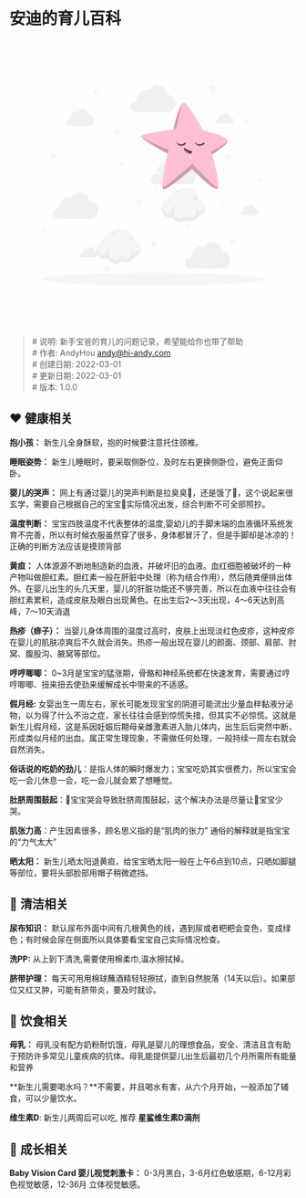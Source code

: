 # 安迪的育儿百科

<svg class="animated" id="freepik_stories-sleeping-baby" xmlns="http://www.w3.org/2000/svg" viewBox="0 0 500 500" version="1.1" xmlns:xlink="http://www.w3.org/1999/xlink" xmlns:svgjs="http://svgjs.com/svgjs"><style>svg#freepik_stories-sleeping-baby:not(.animated) .animable {opacity: 0;}svg#freepik_stories-sleeping-baby.animated #freepik--background-complete--inject-41 {animation: 1.5s Infinite  linear floating;animation-delay: 0s;}svg#freepik_stories-sleeping-baby.animated #freepik--Space--inject-41 {animation: 1s 1 forwards cubic-bezier(.36,-0.01,.5,1.38) slideDown;animation-delay: 0s;}svg#freepik_stories-sleeping-baby.animated #freepik--Star--inject-41 {animation: 1.5s Infinite  linear floating;animation-delay: 0s;}svg#freepik_stories-sleeping-baby.animated #freepik--Moon--inject-41 {animation: 1s 1 forwards cubic-bezier(.36,-0.01,.5,1.38) slideLeft;animation-delay: 0s;}svg#freepik_stories-sleeping-baby.animated #freepik--Character--inject-41 {animation: 1s 1 forwards cubic-bezier(.36,-0.01,.5,1.38) slideDown;animation-delay: 0s;}            @keyframes floating {                0% {                    opacity: 1;                    transform: translateY(0px);                }                50% {                    transform: translateY(-10px);                }                100% {                    opacity: 1;                    transform: translateY(0px);                }            }                    @keyframes slideDown {                0% {                    opacity: 0;                    transform: translateY(-30px);                }                100% {                    opacity: 1;                    transform: translateY(0);                }            }                    @keyframes slideLeft {                0% {                    opacity: 0;                    transform: translateX(-30px);                }                100% {                    opacity: 1;                    transform: translateX(0);                }            }        </style><g id="freepik--background-complete--inject-41" class="animable" style="transform-origin: 250px 229.91px;"><rect y="382.4" width="500" height="0.25" style="fill: rgb(235, 235, 235); transform-origin: 250px 382.525px;" id="elv32i4svbl3q" class="animable"></rect><rect x="416.78" y="398.49" width="33.12" height="0.25" style="fill: rgb(235, 235, 235); transform-origin: 433.34px 398.615px;" id="elu9rfum9oaxd" class="animable"></rect><rect x="322.53" y="401.21" width="8.69" height="0.25" style="fill: rgb(235, 235, 235); transform-origin: 326.875px 401.335px;" id="el8ekxbw4jhcr" class="animable"></rect><rect x="396.59" y="389.21" width="19.19" height="0.25" style="fill: rgb(235, 235, 235); transform-origin: 406.185px 389.335px;" id="elv9a9i13jzo" class="animable"></rect><rect x="52.46" y="390.89" width="43.19" height="0.25" style="fill: rgb(235, 235, 235); transform-origin: 74.055px 391.015px;" id="el72n6dzr824c" class="animable"></rect><rect x="104.56" y="390.89" width="6.33" height="0.25" style="fill: rgb(235, 235, 235); transform-origin: 107.725px 391.015px;" id="elms4fnp3s33i" class="animable"></rect><rect x="131.47" y="395.11" width="93.68" height="0.25" style="fill: rgb(245, 245, 245); transform-origin: 178.31px 395.235px;" id="elst0pprrw0wq" class="animable"></rect><path d="M237,337.8H43.91a5.71,5.71,0,0,1-5.7-5.71V60.66A5.71,5.71,0,0,1,43.91,55H237a5.71,5.71,0,0,1,5.71,5.71V332.09A5.71,5.71,0,0,1,237,337.8ZM43.91,55.2a5.46,5.46,0,0,0-5.45,5.46V332.09a5.46,5.46,0,0,0,5.45,5.46H237a5.47,5.47,0,0,0,5.46-5.46V60.66A5.47,5.47,0,0,0,237,55.2Z" style="fill: rgb(235, 235, 235); transform-origin: 140.46px 196.4px;" id="elcd0vjtny7de" class="animable"></path><path d="M453.31,337.8H260.21a5.72,5.72,0,0,1-5.71-5.71V60.66A5.72,5.72,0,0,1,260.21,55h193.1A5.71,5.71,0,0,1,459,60.66V332.09A5.71,5.71,0,0,1,453.31,337.8ZM260.21,55.2a5.47,5.47,0,0,0-5.46,5.46V332.09a5.47,5.47,0,0,0,5.46,5.46h193.1a5.47,5.47,0,0,0,5.46-5.46V60.66a5.47,5.47,0,0,0-5.46-5.46Z" style="fill: rgb(235, 235, 235); transform-origin: 356.75px 196.4px;" id="elje26znblygq" class="animable"></path><path d="M210.58,117.08a8.82,8.82,0,0,1,11.35-8.45,18.45,18.45,0,0,1-.2-2.7,18.67,18.67,0,0,1,18.68-18.67,18.47,18.47,0,0,1,3.43.32,16.32,16.32,0,0,1,30.26,8.25l.28,0a15,15,0,1,1,0,30.08H219.15A8.81,8.81,0,0,1,210.58,117.08Z" style="fill: rgb(240, 240, 240); transform-origin: 250px 102.827px;" id="el15xfgei5hxf" class="animable"></path><path d="M305.59,389.21a8.82,8.82,0,0,1,11.35-8.45,18.62,18.62,0,0,1,21.91-21.05A16.31,16.31,0,0,1,369.11,368l.27,0a15,15,0,0,1,0,30.08H314.16A8.81,8.81,0,0,1,305.59,389.21Z" style="fill: rgb(240, 240, 240); transform-origin: 345.005px 374.965px;" id="elzqztjbq2d5k" class="animable"></path><path d="M75.69,303A8.79,8.79,0,0,1,87,294.51a18.66,18.66,0,0,1,18.47-21.38,18.49,18.49,0,0,1,3.44.32,16.32,16.32,0,0,1,30.26,8.25h.27a15,15,0,1,1,0,30.08H84.25v0A8.81,8.81,0,0,1,75.69,303Z" style="fill: rgb(240, 240, 240); transform-origin: 115.085px 288.697px;" id="elrrh3lmso8t8" class="animable"></path><path d="M245.85,242.94a8.82,8.82,0,0,1,11.35-8.45,18.45,18.45,0,0,1-.2-2.7,18.67,18.67,0,0,1,22.11-18.35,16.32,16.32,0,0,1,30.26,8.25l.27,0a15,15,0,1,1,0,30.08H254.42A8.81,8.81,0,0,1,245.85,242.94Z" style="fill: rgb(240, 240, 240); transform-origin: 285.265px 228.687px;" id="elifztivq9o8" class="animable"></path><path d="M97.78,144.81a5.63,5.63,0,0,1,5.63-5.62,5.82,5.82,0,0,1,1.62.23,10.92,10.92,0,0,1-.13-1.73,11.92,11.92,0,0,1,11.92-11.92,12.33,12.33,0,0,1,2.2.21,10.42,10.42,0,0,1,19.32,5.27h.17a9.6,9.6,0,1,1,0,19.2H103.25A5.64,5.64,0,0,1,97.78,144.81Z" style="fill: rgb(240, 240, 240); transform-origin: 122.95px 135.714px;" id="elml31w0s6m8k" class="animable"></path><path d="M359.54,142.7a3.44,3.44,0,0,1,3.44-3.45,3.53,3.53,0,0,1,1,.14,7.28,7.28,0,0,1,8.57-8.23,6.38,6.38,0,0,1,11.84,3.22h.11a5.88,5.88,0,0,1,0,11.76h-21.6A3.44,3.44,0,0,1,359.54,142.7Z" style="fill: rgb(240, 240, 240); transform-origin: 374.956px 137.11px;" id="el2ok8saiyyv" class="animable"></path><path d="M123,375.24a3.44,3.44,0,0,1,3.45-3.44,3.64,3.64,0,0,1,1,.14,7.28,7.28,0,0,1,7.22-8.36,6.72,6.72,0,0,1,1.35.13,6.38,6.38,0,0,1,11.83,3.22h.11a5.88,5.88,0,1,1,0,11.76H126.3A3.44,3.44,0,0,1,123,375.24Z" style="fill: rgb(240, 240, 240); transform-origin: 138.42px 369.668px;" id="el65r2nrnsg5g" class="animable"></path><path d="M402.05,302.2a3.45,3.45,0,0,1,3.45-3.45,3.21,3.21,0,0,1,1,.15,7.45,7.45,0,0,1-.08-1.06,7.28,7.28,0,0,1,8.65-7.18,6.38,6.38,0,0,1,11.84,3.23h.1a5.89,5.89,0,1,1,0,11.77H405.4A3.44,3.44,0,0,1,402.05,302.2Z" style="fill: rgb(240, 240, 240); transform-origin: 417.596px 296.622px;" id="ellfxy3h0wu2m" class="animable"></path><polygon points="187.34 154.05 189.55 158.52 194.49 159.24 190.92 162.72 191.76 167.64 187.34 165.32 182.93 167.64 183.77 162.72 180.2 159.24 185.14 158.52 187.34 154.05" style="fill: rgb(245, 245, 245); transform-origin: 187.345px 160.845px;" id="elx46m495n0l" class="animable"></polygon><polygon points="380.03 196.2 382.24 200.67 387.18 201.39 383.61 204.87 384.45 209.79 380.03 207.47 375.61 209.79 376.46 204.87 372.88 201.39 377.82 200.67 380.03 196.2" style="fill: rgb(245, 245, 245); transform-origin: 380.03px 202.995px;" id="el91t7357pbcl" class="animable"></polygon><polygon points="273.23 167.23 275.44 171.7 280.38 172.42 276.8 175.9 277.65 180.82 273.23 178.5 268.81 180.82 269.66 175.9 266.08 172.42 271.02 171.7 273.23 167.23" style="fill: rgb(245, 245, 245); transform-origin: 273.23px 174.025px;" id="elgplrk0ghn1n" class="animable"></polygon><polygon points="389.72 343.46 391.93 347.94 396.87 348.66 393.3 352.14 394.14 357.06 389.72 354.74 385.31 357.06 386.15 352.14 382.58 348.66 387.51 347.94 389.72 343.46" style="fill: rgb(245, 245, 245); transform-origin: 389.725px 350.26px;" id="elyhd4w30m0vf" class="animable"></polygon><polygon points="251.64 347.4 253.85 351.88 258.79 352.6 255.22 356.08 256.06 361 251.64 358.67 247.23 361 248.07 356.08 244.5 352.6 249.44 351.88 251.64 347.4" style="fill: rgb(245, 245, 245); transform-origin: 251.645px 354.2px;" id="elruywbn9u32" class="animable"></polygon><polygon points="168.92 391.23 171.13 395.7 176.07 396.42 172.49 399.9 173.34 404.82 168.92 402.5 164.5 404.82 165.35 399.9 161.77 396.42 166.71 395.7 168.92 391.23" style="fill: rgb(245, 245, 245); transform-origin: 168.92px 398.025px;" id="elmo2es5z9tn8" class="animable"></polygon><polygon points="225.74 275.25 227.95 279.72 232.88 280.44 229.31 283.92 230.16 288.84 225.74 286.52 221.32 288.84 222.16 283.92 218.59 280.44 223.53 279.72 225.74 275.25" style="fill: rgb(245, 245, 245); transform-origin: 225.735px 282.045px;" id="ellmvcao7h6l" class="animable"></polygon><polygon points="76.62 195.24 78.83 199.71 83.77 200.43 80.2 203.91 81.04 208.83 76.62 206.51 72.21 208.83 73.05 203.91 69.48 200.43 74.42 199.71 76.62 195.24" style="fill: rgb(245, 245, 245); transform-origin: 76.625px 202.035px;" id="ellaidkf52all" class="animable"></polygon><polygon points="354.44 77.61 356.64 82.08 361.58 82.8 358.01 86.29 358.85 91.2 354.44 88.88 350.02 91.2 350.86 86.29 347.29 82.8 352.23 82.08 354.44 77.61" style="fill: rgb(245, 245, 245); transform-origin: 354.435px 84.405px;" id="el8qibyqnw053" class="animable"></polygon><polygon points="150.58 86.05 152.03 88.98 155.26 89.45 152.92 91.73 153.47 94.95 150.58 93.43 147.69 94.95 148.25 91.73 145.91 89.45 149.14 88.98 150.58 86.05" style="fill: rgb(245, 245, 245); transform-origin: 150.585px 90.5px;" id="elsrvsnqoz1f" class="animable"></polygon><polygon points="310.67 121.88 312.12 124.81 315.35 125.28 313.01 127.56 313.56 130.78 310.67 129.25 307.78 130.78 308.33 127.56 306 125.28 309.23 124.81 310.67 121.88" style="fill: rgb(245, 245, 245); transform-origin: 310.675px 126.33px;" id="elq3bnaludvym" class="animable"></polygon><polygon points="412.81 136.26 414.26 139.19 417.49 139.66 415.15 141.94 415.71 145.16 412.81 143.64 409.92 145.16 410.48 141.94 408.14 139.66 411.37 139.19 412.81 136.26" style="fill: rgb(245, 245, 245); transform-origin: 412.815px 140.71px;" id="elt0pv8og3xbh" class="animable"></polygon><polygon points="438.23 237.88 439.68 240.81 442.91 241.28 440.57 243.56 441.12 246.78 438.23 245.26 435.34 246.78 435.89 243.56 433.55 241.28 436.79 240.81 438.23 237.88" style="fill: rgb(245, 245, 245); transform-origin: 438.23px 242.33px;" id="ella5evnd76mk" class="animable"></polygon><polygon points="308.91 318.19 310.36 321.12 313.59 321.59 311.25 323.87 311.8 327.09 308.91 325.57 306.02 327.09 306.57 323.87 304.23 321.59 307.46 321.12 308.91 318.19" style="fill: rgb(245, 245, 245); transform-origin: 308.91px 322.64px;" id="el9sp4kk0tkbr" class="animable"></polygon><polygon points="261.69 226.55 263.13 229.48 266.37 229.95 264.03 232.23 264.58 235.45 261.69 233.93 258.8 235.45 259.35 232.23 257.01 229.95 260.24 229.48 261.69 226.55" style="fill: rgb(245, 245, 245); transform-origin: 261.69px 231px;" id="elnogh5nzmpeg" class="animable"></polygon><polygon points="343.48 386.95 344.93 389.88 348.16 390.35 345.82 392.63 346.37 395.85 343.48 394.33 340.59 395.85 341.14 392.63 338.8 390.35 342.03 389.88 343.48 386.95" style="fill: rgb(245, 245, 245); transform-origin: 343.48px 391.4px;" id="elg3vx5t0dsxb" class="animable"></polygon><polygon points="370.42 282.78 371.86 285.71 375.09 286.18 372.75 288.46 373.31 291.68 370.42 290.16 367.52 291.68 368.08 288.46 365.74 286.18 368.97 285.71 370.42 282.78" style="fill: rgb(245, 245, 245); transform-origin: 370.415px 287.23px;" id="el5mdy16viown" class="animable"></polygon><polygon points="195.33 211.35 196.77 214.28 200 214.75 197.67 217.03 198.22 220.25 195.33 218.73 192.44 220.25 192.99 217.03 190.65 214.75 193.88 214.28 195.33 211.35" style="fill: rgb(245, 245, 245); transform-origin: 195.325px 215.8px;" id="el7hu0wdf8do" class="animable"></polygon><polygon points="61.68 326.49 63.13 329.41 66.36 329.88 64.02 332.16 64.57 335.38 61.68 333.86 58.79 335.38 59.34 332.16 57 329.88 60.24 329.41 61.68 326.49" style="fill: rgb(245, 245, 245); transform-origin: 61.68px 330.935px;" id="elbtrhltax91o" class="animable"></polygon></g><g id="freepik--Shadow--inject-41" class="animable" style="transform-origin: 250px 416.24px;"><ellipse id="freepik--path--inject-41" cx="250" cy="416.24" rx="193.89" ry="11.32" style="fill: rgb(245, 245, 245); transform-origin: 250px 416.24px;" class="animable"></ellipse></g><g id="freepik--Space--inject-41" class="animable" style="transform-origin: 250.941px 245.505px;"><path d="M444.68,211q0,6.6-.44,13.34c-3.39,48.14-26.52,99.69-72.15,132.78a168.15,168.15,0,0,1-14.92,9.68c-35.58,20.54-82.57,30.71-141.92,22.78-115.77-15.46-159.73-98.17-158-160.21,1-36.25,17.59-65.45,44.55-70.05C147,151.55,138.8,178,194,178q5.55,0,12-.36c31.78-1.86,48.28-29.62,71.94-51.7,17.11-16,38-29,71.07-27h0a149.08,149.08,0,0,1,31.79,5.65C422,116.16,444.43,160.47,444.68,211Z" style="fill: rgb(38, 50, 56); transform-origin: 250.941px 245.505px;" id="elxduf2w9kjpc" class="animable"></path><g id="elzz46d2jnlif"><path d="M372.09,359.15a168.15,168.15,0,0,1-14.92,9.68c-8.4-6.94-16.73-14-25.91-19.84-12-7.66-25.59-13.78-39.73-16.12-12.8-2.12-27.08-1.14-37.87-9.6-14.53-11.4-10.53-34.65-19.5-50.79-5.75-10.34-16.64-17-28-20.34S182.8,248.48,171,248c-38.33-1.45-77.67-4.61-113.74-16.63,1-36.25,17.59-65.45,44.55-70.05C147,153.62,138.8,180,194,180.08c28.28,13,58.47,23.18,84.72,39.82,12.78,8.1,24.82,18,32.69,30.9s11.09,29.29,5.8,43.47c-.56,1.51-1.22,3-1.85,4.53-1.43,3.41-2.72,6.85-2.47,10.48.48,6.89,6.25,12.06,11.67,16.33A546.9,546.9,0,0,0,372.09,359.15Z" style="fill: rgb(255, 255, 255); isolation: isolate; opacity: 0.2; transform-origin: 214.675px 264.371px;" class="animable" id="elk7qmi3uhyp9"></path></g><g id="elldqqnvm15fe"><path d="M444.68,213q0,6.6-.44,13.34a60.48,60.48,0,0,1-12-6c-11.17-7.17-20.47-17-31.67-24.1-8-5.12-17.1-9.21-26.55-10.78-8.55-1.41-18.1-.76-25.31-6.41-9.7-7.62-7-23.16-13-33.94-3.84-6.91-11.12-11.39-18.71-13.6s-15.61-2.44-23.52-2.74c-5.15-.2-10.32-.44-15.5-.76,17.11-16,38-29,71.07-27.05h0a165.75,165.75,0,0,1,16.39,9c8.54,5.41,16.59,12,21.85,20.65s7.41,19.57,3.88,29.05c-.38,1-.82,2-1.24,3a15.67,15.67,0,0,0-1.65,7c.32,4.6,4.18,8.06,7.8,10.91A367.38,367.38,0,0,0,444.68,213Z" style="fill: rgb(255, 255, 255); isolation: isolate; opacity: 0.2; transform-origin: 361.33px 163.553px;" class="animable" id="eln5lahfvgayf"></path></g><g id="el7ccjvdgytog"><path d="M79.86,281.45a3.81,3.81,0,1,0-4.49,3A3.81,3.81,0,0,0,79.86,281.45Z" style="fill: rgb(255, 255, 255); isolation: isolate; opacity: 0.2; transform-origin: 76.1216px 280.715px;" class="animable" id="eljnfbznayy8r"></path></g><g id="elbnlpy110ug"><path d="M78,281.07a1.9,1.9,0,1,0-2.25,1.48A1.91,1.91,0,0,0,78,281.07Z" style="fill: rgb(255, 255, 255); isolation: isolate; opacity: 0.2; transform-origin: 76.1384px 280.689px;" class="animable" id="eltrxs2vslmt"></path></g><g id="elrz0x22giujk"><path d="M107.17,184.74a3.81,3.81,0,1,0-4.49,3A3.81,3.81,0,0,0,107.17,184.74Z" style="fill: rgb(255, 255, 255); isolation: isolate; opacity: 0.2; transform-origin: 103.432px 184.005px;" class="animable" id="elgvbwl8nf1hb"></path></g><g id="el43w1ui9k5w1"><path d="M105.3,184.36a1.9,1.9,0,1,0-2.24,1.48A1.91,1.91,0,0,0,105.3,184.36Z" style="fill: rgb(255, 255, 255); isolation: isolate; opacity: 0.2; transform-origin: 103.439px 183.977px;" class="animable" id="elb6ujn0km67j"></path></g><g id="el5qt5ou0k71a"><path d="M365,300.74a3.81,3.81,0,1,0-4.49,3A3.81,3.81,0,0,0,365,300.74Z" style="fill: rgb(255, 255, 255); isolation: isolate; opacity: 0.2; transform-origin: 361.262px 300.005px;" class="animable" id="elohjri3dk15h"></path></g><g id="elqnm0742hdab"><path d="M363.16,300.36a1.9,1.9,0,1,0-2.24,1.49A1.89,1.89,0,0,0,363.16,300.36Z" style="fill: rgb(255, 255, 255); isolation: isolate; opacity: 0.2; transform-origin: 361.297px 299.989px;" class="animable" id="eltmjetwgfjqc"></path></g><g id="elwa2lbl3gdvl"><path d="M262.18,241.1a3.81,3.81,0,1,0-4.49,3A3.81,3.81,0,0,0,262.18,241.1Z" style="fill: rgb(255, 255, 255); isolation: isolate; opacity: 0.2; transform-origin: 258.442px 240.365px;" class="animable" id="elug5it1hh8g"></path></g><g id="eldt6ke2v8iie"><path d="M260.31,240.72a1.9,1.9,0,1,0-2.24,1.48A1.91,1.91,0,0,0,260.31,240.72Z" style="fill: rgb(255, 255, 255); isolation: isolate; opacity: 0.2; transform-origin: 258.449px 240.337px;" class="animable" id="elhr3phhg8tn"></path></g><g id="elhtw4gtf28ze"><path d="M205.09,341.31a3.81,3.81,0,1,0-4.5,3A3.81,3.81,0,0,0,205.09,341.31Z" style="fill: rgb(255, 255, 255); isolation: isolate; opacity: 0.2; transform-origin: 201.351px 340.577px;" class="animable" id="eldzni5p3ecw6"></path></g><g id="elzots1lglgo"><path d="M203.22,340.93a1.9,1.9,0,1,0-2.25,1.48A1.91,1.91,0,0,0,203.22,340.93Z" style="fill: rgb(255, 255, 255); isolation: isolate; opacity: 0.2; transform-origin: 201.358px 340.549px;" class="animable" id="elsgultjncs9"></path></g><g id="elrd6rbtax5h"><path d="M155.21,229.44a3.81,3.81,0,1,0-4.49,3A3.81,3.81,0,0,0,155.21,229.44Z" style="fill: rgb(255, 255, 255); isolation: isolate; opacity: 0.2; transform-origin: 151.472px 228.705px;" class="animable" id="el42npx182j8d"></path></g><g id="elxnesil3pcs"><path d="M153.35,229.06a1.91,1.91,0,1,0-2.25,1.48A1.91,1.91,0,0,0,153.35,229.06Z" style="fill: rgb(255, 255, 255); isolation: isolate; opacity: 0.2; transform-origin: 151.481px 228.668px;" class="animable" id="elqvttdud5asb"></path></g><g id="elwmuq9rp2kn"><path d="M320.6,364.12a3.81,3.81,0,1,0-4.49,3A3.81,3.81,0,0,0,320.6,364.12Z" style="fill: rgb(255, 255, 255); isolation: isolate; opacity: 0.2; transform-origin: 316.862px 363.385px;" class="animable" id="elv0vhgswmdh"></path></g><g id="elr3tnjmk3w49"><path d="M318.74,363.74a1.9,1.9,0,1,0-2.25,1.49A1.9,1.9,0,0,0,318.74,363.74Z" style="fill: rgb(255, 255, 255); isolation: isolate; opacity: 0.2; transform-origin: 316.876px 363.37px;" class="animable" id="el1gm6zrvkfm"></path></g><g id="el01xkuumcnew2"><path d="M382.49,134.92a3.81,3.81,0,1,0-4.49,3A3.82,3.82,0,0,0,382.49,134.92Z" style="fill: rgb(255, 255, 255); isolation: isolate; opacity: 0.2; transform-origin: 378.752px 134.184px;" class="animable" id="elmuysuetzv1c"></path></g><g id="el3z9ssps2ikx"><path d="M380.63,134.54a1.9,1.9,0,1,0-2.25,1.48A1.91,1.91,0,0,0,380.63,134.54Z" style="fill: rgb(255, 255, 255); isolation: isolate; opacity: 0.2; transform-origin: 378.768px 134.159px;" class="animable" id="el5vtxjh4h13x"></path></g><g id="ela235y1rtlpb"><path d="M426.75,268.09a3.81,3.81,0,1,0-4.49,3A3.81,3.81,0,0,0,426.75,268.09Z" style="fill: rgb(255, 255, 255); isolation: isolate; opacity: 0.2; transform-origin: 423.012px 267.355px;" class="animable" id="elo8a32f2s5zn"></path></g><g id="eloze4908l3nh"><path d="M424.88,267.71a1.9,1.9,0,1,0-2.24,1.49A1.89,1.89,0,0,0,424.88,267.71Z" style="fill: rgb(255, 255, 255); isolation: isolate; opacity: 0.2; transform-origin: 423.017px 267.339px;" class="animable" id="elmm4s9qd8j"></path></g><g id="el1g611v7rqok"><path d="M113.15,332.27a2.31,2.31,0,1,0-2.72,1.8A2.31,2.31,0,0,0,113.15,332.27Z" style="fill: rgb(255, 255, 255); isolation: isolate; opacity: 0.2; transform-origin: 110.887px 331.806px;" class="animable" id="eldn0pf6w2m7u"></path></g><g id="eldm2xqjo3e06"><path d="M112,332a1.15,1.15,0,1,0-1.36.9A1.16,1.16,0,0,0,112,332Z" style="fill: rgb(255, 255, 255); isolation: isolate; opacity: 0.2; transform-origin: 110.872px 331.773px;" class="animable" id="elyqj0rxlxpi"></path></g><g id="elozxvu9wa2ug"><path d="M222.65,204.8a2.31,2.31,0,1,0-2.73,1.8A2.31,2.31,0,0,0,222.65,204.8Z" style="fill: rgb(255, 255, 255); isolation: isolate; opacity: 0.2; transform-origin: 220.387px 204.338px;" class="animable" id="elgfb6poav18m"></path></g><g id="elx9ncoo0pwig"><path d="M221.52,204.57a1.16,1.16,0,1,0-1.37.9A1.17,1.17,0,0,0,221.52,204.57Z" style="fill: rgb(255, 255, 255); isolation: isolate; opacity: 0.2; transform-origin: 220.384px 204.333px;" class="animable" id="elt4zz7n72djb"></path></g><g id="el7star8h6klh"><path d="M266.76,361.63a2.31,2.31,0,1,0-2.72,1.8A2.32,2.32,0,0,0,266.76,361.63Z" style="fill: rgb(255, 255, 255); isolation: isolate; opacity: 0.2; transform-origin: 264.497px 361.165px;" class="animable" id="elwfiw2rv0tcm"></path></g><g id="eljnapc7trha"><path d="M265.63,361.4a1.15,1.15,0,0,0-2.26-.46,1.15,1.15,0,1,0,2.26.46Z" style="fill: rgb(255, 255, 255); isolation: isolate; opacity: 0.2; transform-origin: 264.5px 361.17px;" class="animable" id="elnpacz4r3f5"></path></g><g id="el4hi87esqhxa"><path d="M230.86,291.17a2.31,2.31,0,1,0-2.73,1.8A2.31,2.31,0,0,0,230.86,291.17Z" style="fill: rgb(255, 255, 255); isolation: isolate; opacity: 0.2; transform-origin: 228.597px 290.708px;" class="animable" id="el1x4ihu2nzbh"></path></g><g id="ellobqmweost"><path d="M229.73,290.94a1.16,1.16,0,1,0-1.37.9A1.17,1.17,0,0,0,229.73,290.94Z" style="fill: rgb(255, 255, 255); isolation: isolate; opacity: 0.2; transform-origin: 228.594px 290.703px;" class="animable" id="elu8lvxs491fd"></path></g><g id="elm8uwnqpq0gq"><path d="M310.41,198a2.31,2.31,0,1,0-2.73,1.8A2.31,2.31,0,0,0,310.41,198Z" style="fill: rgb(255, 255, 255); isolation: isolate; opacity: 0.2; transform-origin: 308.147px 197.538px;" class="animable" id="elf3yngpxso8j"></path></g><g id="el9zruxzhfld9"><path d="M309.28,197.79a1.16,1.16,0,1,0-1.37.9A1.17,1.17,0,0,0,309.28,197.79Z" style="fill: rgb(255, 255, 255); isolation: isolate; opacity: 0.2; transform-origin: 308.144px 197.553px;" class="animable" id="el15zsiwbbg6m"></path></g><g id="elgcrlyavowx"><path d="M382.93,221.79a2.31,2.31,0,1,0-2.73,1.8A2.32,2.32,0,0,0,382.93,221.79Z" style="fill: rgb(255, 255, 255); isolation: isolate; opacity: 0.2; transform-origin: 380.667px 221.327px;" class="animable" id="elpx9sk7vd2oc"></path></g><g id="el9xqdstdnmo"><path d="M381.8,221.56a1.16,1.16,0,1,0-1.37.9A1.17,1.17,0,0,0,381.8,221.56Z" style="fill: rgb(255, 255, 255); isolation: isolate; opacity: 0.2; transform-origin: 380.664px 221.323px;" class="animable" id="el6rew3rnytod"></path></g><g id="el5iksom3vy0p"><path d="M391.46,331.12a2.31,2.31,0,1,0-2.72,1.8A2.3,2.3,0,0,0,391.46,331.12Z" style="fill: rgb(255, 255, 255); isolation: isolate; opacity: 0.2; transform-origin: 389.197px 330.657px;" class="animable" id="el2edhdj2c4xb"></path></g><g id="elx68vklq13te"><path d="M390.33,330.89a1.15,1.15,0,0,0-2.26-.46,1.15,1.15,0,1,0,2.26.46Z" style="fill: rgb(255, 255, 255); isolation: isolate; opacity: 0.2; transform-origin: 389.2px 330.66px;" class="animable" id="elb1ywt6u6r"></path></g><g id="elhvcexoxxqcj"><path d="M162.84,279.4a2.31,2.31,0,1,0-2.72,1.8A2.3,2.3,0,0,0,162.84,279.4Z" style="fill: rgb(255, 255, 255); isolation: isolate; opacity: 0.2; transform-origin: 160.577px 278.937px;" class="animable" id="elos63wahfrpo"></path></g><g id="el7msm7amb18u"><path d="M161.71,279.17a1.15,1.15,0,1,0-2.26-.46,1.17,1.17,0,0,0,.9,1.36A1.14,1.14,0,0,0,161.71,279.17Z" style="fill: rgb(255, 255, 255); isolation: isolate; opacity: 0.2; transform-origin: 160.582px 278.94px;" class="animable" id="elmvg1xcbo7h"></path></g><g id="elnz2c56laq1"><path d="M289.83,144.67a2.31,2.31,0,1,0-2.72,1.8A2.31,2.31,0,0,0,289.83,144.67Z" style="fill: rgb(255, 255, 255); isolation: isolate; opacity: 0.2; transform-origin: 287.567px 144.206px;" class="animable" id="eld4xsrqr4qxh"></path></g><g id="el5s4gynh369k"><path d="M288.7,144.44a1.15,1.15,0,0,0-2.26-.46,1.15,1.15,0,1,0,2.26.46Z" style="fill: rgb(255, 255, 255); isolation: isolate; opacity: 0.2; transform-origin: 287.57px 144.21px;" class="animable" id="eliwovhald5kp"></path></g><g id="elk42g77v1h2s"><path d="M433.29,182.42a2.31,2.31,0,1,0-2.72,1.8A2.31,2.31,0,0,0,433.29,182.42Z" style="fill: rgb(255, 255, 255); isolation: isolate; opacity: 0.2; transform-origin: 431.027px 181.956px;" class="animable" id="elek9bgyw04f6"></path></g><g id="elrgnr14elqo"><path d="M432.16,182.19a1.15,1.15,0,0,0-.9-1.36,1.17,1.17,0,0,0-1.36.9,1.15,1.15,0,0,0,2.26.46Z" style="fill: rgb(255, 255, 255); isolation: isolate; opacity: 0.2; transform-origin: 431.03px 181.961px;" class="animable" id="elw43nb6gl5oj"></path></g></g><g id="freepik--Star--inject-41" class="animable" style="transform-origin: 304.872px 185.25px;"><path d="M305.17,110.21c-9.17-2.47-19.78,46.33-19.78,46.33s-52.49,6.17-55.74,11.3,45.68,30.65,45.68,30.65-11.09,53.8-8.13,61S318,224.94,318,224.94s36.6,38.33,44.15,34.33S352.79,200,352.79,200s31.61-19.62,27-25.47c-6.95-8.73-42.94-16.33-42.94-16.33S311.74,112,305.17,110.21Z" style="fill: #FF81AE; transform-origin: 304.872px 185.222px;" id="elc1uzt24puud" class="animable"></path><g id="elhxyy0krqn3t"><path d="M275.32,198.49a.59.59,0,0,1,0,.13,1.16,1.16,0,0,0,0,.18c-.76,3.67-8,39.52-8.54,54.75a17.4,17.4,0,0,0,.47,6c3,7.24,50.83-34.59,50.83-34.59s36.6,38.34,44.14,34.33a3.23,3.23,0,0,0,1.41-2C367,246.34,352.8,200,352.8,200s25.15-15.61,27.27-23.12a2.46,2.46,0,0,0-.32-2.34c-7-8.74-42.94-16.34-42.94-16.34s-25.07-46.21-31.64-48c-1.18-.32-2.37.2-3.57,1.37-8.15,7.86-16.22,45-16.22,45s-52.47,6.17-55.73,11.3S275.32,198.49,275.32,198.49Z" style="fill: rgb(255, 255, 255); opacity: 0.5; transform-origin: 304.863px 185.25px;" class="animable" id="elipdbotoh6k"></path></g><path d="M338.7,179.27s-7.53,8.9-15.78-1c0,0,5.13,12.79,17,2.53Z" id="eldy84z3vsssq" class="animable" style="transform-origin: 331.42px 181.528px;"></path><path d="M306.36,179.23s-7.54,8.91-15.79-1c0,0,5.13,12.79,17,2.52Z" id="el3b67t1n0oxd" class="animable" style="transform-origin: 299.07px 181.486px;"></path><g id="elgq31op2q148"><path d="M352.8,200s25.15-15.61,27.27-23.12c-5.69,4.74-14.74,10.81-29,17.59Z" style="opacity: 0.2; transform-origin: 365.57px 188.44px;" class="animable" id="eldngh6ekgokj"></path></g><g id="elxv7whc5bgx"><path d="M290.48,155.43s6-32.16,11.12-43.85c-8.15,7.86-16.22,45-16.22,45Z" style="opacity: 0.2; transform-origin: 293.49px 134.08px;" class="animable" id="eli2w3peap12e"></path></g><g id="el3gbugj974m5"><path d="M266.72,253.55a17.4,17.4,0,0,0,.47,6c3,7.24,50.83-34.59,50.83-34.59s36.6,38.34,44.14,34.33a3.23,3.23,0,0,0,1.41-2l-1.14.34c-4.54-.15-43.93-41.4-43.93-41.4s-46,40.09-48.9,40.06C268.22,256.22,267.29,255.25,266.72,253.55Z" style="opacity: 0.2; transform-origin: 315.105px 238.311px;" class="animable" id="elcvasyppgzql"></path></g><g id="elyfw1ls3sg7"><path d="M275.32,198.49a.59.59,0,0,1,0,.13c1.16-4.26,1.94-6.94,1.94-6.94s-45.47-18.06-47.59-23.84C226.4,173,275.32,198.49,275.32,198.49Z" style="opacity: 0.2; transform-origin: 253.387px 183.23px;" class="animable" id="elr9fq7qs65u"></path></g><path d="M318.31,194.41c-1.14,2.35-2.09,4.75-2.09,4.75-.49-.1-1-.21-1.49-.33-6.74-1.53-9.36-4.48-10.23-7.26a8.46,8.46,0,0,1-.28-3.37A30.38,30.38,0,0,0,318.31,194.41Z" style="fill: rgb(38, 50, 56); transform-origin: 311.235px 193.68px;" id="elsf4fk3ee5t" class="animable"></path><path d="M314.73,198.83c-6.74-1.53-9.36-4.47-10.22-7.26a22.46,22.46,0,0,1,7.15,3.18A8.37,8.37,0,0,1,314.73,198.83Z" style="fill: rgb(222, 87, 83); transform-origin: 309.62px 195.2px;" id="eluviybuj6kk" class="animable"></path><path d="M314.24,198.71c2.5,1.6-.11,9,2,8.81,1.23-.14.22-2.25-.08-4.45-.2-1.51.58-3.13.09-3.91A1.39,1.39,0,0,0,314.24,198.71Z" style="fill: rgb(255, 255, 255); transform-origin: 315.538px 202.99px;" id="elzrlxistg4re" class="animable"></path></g><g id="freepik--cloud-2--inject-41" class="animable" style="transform-origin: 303.146px 287.159px;"><path d="M275.7,277A14.7,14.7,0,0,1,289,265.15a22.92,22.92,0,0,1,40.35,11.69,14.69,14.69,0,0,1,.54,28.94,16.62,16.62,0,0,1-21.47,7.7,14.67,14.67,0,0,1-23.1-4.08A16.95,16.95,0,0,1,275.7,277Z" style="fill: rgb(245, 245, 245); transform-origin: 303.306px 287.159px;" id="elo8opc5tflma" class="animable"></path><path d="M329.27,276.27a22.43,22.43,0,0,0-1.51-5.36s-2.51,5.89-10.36,4.85A11.71,11.71,0,0,0,329.27,276.27Z" style="fill: rgb(235, 235, 235); transform-origin: 323.335px 274.277px;" id="el4ftagqd3xbt" class="animable"></path><path d="M300,267.88s-2.83-4.5-7.45-6.15a22.83,22.83,0,0,0-3.53,3.42S296,264.22,300,267.88Z" style="fill: rgb(235, 235, 235); transform-origin: 294.51px 264.805px;" id="el6peueg9zfwg" class="animable"></path><path d="M281.82,283.21s-4.54-.86-4.51-10.61A14.88,14.88,0,0,0,275.7,277S276.63,283,281.82,283.21Z" style="fill: rgb(235, 235, 235); transform-origin: 278.76px 277.905px;" id="eldweewwullsc" class="animable"></path><path d="M264.5,292.9a16.91,16.91,0,0,0,20.83,16.5,14.67,14.67,0,0,0,23.1,4.08,16.62,16.62,0,0,0,21.47-7.7,14.7,14.7,0,0,0,11.88-14.43,14.22,14.22,0,0,0-.21-2.45c-.88,5.32-5.14,9.72-12.44,9.81,0,0-2.17-5-6.33-5.41a10.85,10.85,0,0,1,3.08,7.28c-.11,4.2-7.45,10.93-16.54,7.37,0,0,1.52-6.78-3.09-10.91,0,0,2.23,4.75.69,9.11s-13.61,7.9-19.15,0,1.81-18,1.81-18-7.88.81-8.4,14.06c0,0-15.13,1.83-16.09-13.84A16.91,16.91,0,0,0,264.5,292.9Z" style="fill: rgb(235, 235, 235); transform-origin: 303.14px 302.791px;" id="el2vd4re2r3gl" class="animable"></path></g><g id="freepik--Moon--inject-41" class="animable" style="transform-origin: 247.979px 264.588px;"><path d="M100.49,243.8a151.81,151.81,0,0,0,295.82,61.4,137.3,137.3,0,0,1-198-187.6A151.78,151.78,0,0,0,100.49,243.8Z" style="fill: rgb(38, 50, 56); transform-origin: 247.979px 264.588px;" id="elw8jybw71xat" class="animable"></path><g id="elz4n8rwnbu2h"><path d="M100.49,243.8a151.81,151.81,0,0,0,295.82,61.4,137.3,137.3,0,0,1-198-187.6,151.95,151.95,0,0,0-97.8,126.2Z" style="fill: rgb(255, 255, 255); opacity: 0.6; transform-origin: 247.979px 264.588px;" class="animable" id="elyyyrjk0j5ie"></path></g><g id="elpw2r66cnobp"><path d="M131.75,321.45a152.49,152.49,0,0,0,49.5,53.49,10.93,10.93,0,0,1,19,10.64,150.91,150.91,0,0,0,36.77,11.76,5.45,5.45,0,0,1,10.61,1.56l1,.11A151.37,151.37,0,0,0,303,395a5.46,5.46,0,1,1,8.75-3.75,5.52,5.52,0,0,1-.31,1.29,152.08,152.08,0,0,0,47.34-25.37,151.19,151.19,0,0,0,37.52-61.93,137.3,137.3,0,0,1-198-187.6,152.47,152.47,0,0,0-41.07,23.2A151.09,151.09,0,0,0,113.68,232q-.6,5.7-.78,11.35a10.93,10.93,0,1,1,2.81,21.06,10.65,10.65,0,0,1-2-.42,150.78,150.78,0,0,0,13.8,49.08,5.46,5.46,0,1,1,4.29,8.34ZM333.89,356a7.93,7.93,0,1,1,7.05,8.73A7.94,7.94,0,0,1,333.89,356Zm-84,8a10.94,10.94,0,1,1,9.72,12A10.93,10.93,0,0,1,249.93,364Zm-72.44-36.45a5.47,5.47,0,1,1,4.86,6A5.47,5.47,0,0,1,177.49,327.53ZM136.61,221.44a5.47,5.47,0,1,1,4.86,6A5.47,5.47,0,0,1,136.61,221.44Zm6.93,58.8a7.94,7.94,0,1,1,7.05,8.73A7.94,7.94,0,0,1,143.54,280.24Zm2.76-98.32a7.94,7.94,0,1,1,8.73-7.06A7.94,7.94,0,0,1,146.3,181.92Z" style="fill: rgb(255, 255, 255); opacity: 0.3; transform-origin: 254.6px 258.761px;" class="animable" id="eln61ph2br71m"></path></g></g><g id="freepik--Character--inject-41" class="animable" style="transform-origin: 213.416px 283.956px;"><path d="M123.64,259.57c-7.12-29.63,16.9-31.61,16.9-31.61,3.25-12,13.48-16.13,22.55-15.23,15.3-7.07,22.31,3.7,22.31,3.7,24-8.4,28,10.66,28,10.66,23.73,5.61,15.29,32.42,15.29,32.42,14.48,26.81-8.23,34.88-8.23,34.88-.11,16.9-16.45,23.14-27.36,20-.81.48-1.65,1-2.51,1.41-29.81,15.81-36.17-3.53-36.17-3.53-25.39,1.95-24.32-17.48-24.32-17.48C108.6,283.32,123.64,259.57,123.64,259.57Z" style="fill: rgb(245, 245, 245); transform-origin: 176.021px 266.17px;" id="elj1l9avwaps" class="animable"></path><path d="M133.59,259.41s7.52-.92,12.66,10.94A19.88,19.88,0,0,1,143.49,291s5.78,1.57,10-4.29c0,0,12.85,20.34-7.78,25.38a37.37,37.37,0,0,0,8.7.25s6.36,19.34,36.17,3.53c.86-.45,1.7-.93,2.51-1.41,10.9,3.1,27.25-3.14,27.36-20,0,0,22.71-8.07,8.22-34.88,0,0,4.53-14.38-2.37-24.28.85,6.6-.3,15.83-11.25,21.18-18.37,9-57-32.09-57-32.09s-7.05-.12-12,3.17c0,0,4-1.36,6.94,6.3s-8.38,27-8.38,27S138.53,257,133.59,259.41Z" style="fill: rgb(235, 235, 235); transform-origin: 183.547px 273.237px;" id="elstwi4dhmat" class="animable"></path><g id="freepik--group--inject-41" class="animable" style="transform-origin: 221.143px 283.956px;"><path d="M160.83,313.77s14.94,17.55,30.48,19.35,21.88-27.87,8.63-44.27-20.17.15-22.41,5.08S180,309.36,180,309.36l-13.54-5.05Z" style="fill: #FF81AE; transform-origin: 183.98px 307.483px;" id="elf0vj8m5yf7t" class="animable"></path><g id="elw5o1g5e1l1"><path d="M186,325.1l-3.23,3.77.54,2.06a49.76,49.76,0,0,1-9.11-5.14l2.48-.59,1.8-4.62,2.56,4.24Z" style="fill: rgb(255, 255, 255); opacity: 0.3; transform-origin: 180.1px 325.755px;" class="animable" id="el7bfnr2k16w5"></path></g><g id="elo39uchzm74"><polygon points="195.16 320.69 198.39 321.06 200.52 318.6 201.17 321.78 204.16 323.05 201.34 324.65 201.06 327.89 198.66 325.7 195.49 326.44 196.84 323.48 195.16 320.69" style="fill: rgb(255, 255, 255); opacity: 0.3; transform-origin: 199.66px 323.245px;" class="animable" id="elixvc4kklhwf"></polygon></g><g id="ela6otemdtktj"><path d="M199.93,288.85c13.25,16.4,6.91,46.07-8.62,44.27a29.49,29.49,0,0,1-8-2.19,49.76,49.76,0,0,1-9.11-5.14,79.3,79.3,0,0,1-13.42-12l5.63-9.47L180,309.35s-4.68-10.5-2.46-15.43S186.69,272.44,199.93,288.85Z" style="opacity: 0.2; transform-origin: 183.95px 307.479px;" class="animable" id="el6z9az2dhx4i"></path></g><path d="M278.78,282l-41.19,28.25s-27.84,28.58-18.43,51S261,384.23,288.4,348.81c13.61-.41,14.79,12.54,18.74,6.62s-3-10.78-7.83-16.31-9.14-14.43-15.74-13.31c-5.7,1-8.53,9.11-9.2,11.31l-5.47,2.47S303.3,310.34,278.78,282Z" style="fill: #FF81AE; transform-origin: 262.762px 329.475px;" id="el5zs0d6wqaee" class="animable"></path><g id="elfefg1bml9zk"><path d="M272.52,336.07c-2,2.14-3.47,3.39-3.62,3.52l3.74-1.69,1.74-.78a.61.61,0,0,1,0-.11c.71-2.33,3.56-10.24,9.16-11.2,6.6-1.12,10.93,7.77,15.74,13.31s11.8,10.37,7.83,16.32-5.13-7-18.74-6.62c-11.56,14.92-24,23.47-35.23,26.68a37.76,37.76,0,0,1-8.68,1.45,26,26,0,0,1-18.09-5.68,25.08,25.08,0,0,1-4.88-5.5,28.26,28.26,0,0,1-2.36-4.47c-9.41-22.43,18.43-51,18.43-51L278.79,282c19.27,22.25,2.11,45.09-6.1,53.84Z" style="opacity: 0.2; transform-origin: 262.735px 329.506px;" class="animable" id="eldpsqkecerql"></path></g><g id="elgti7x8osnx6"><path d="M229.74,361.18l-1.05,4.71,3.29,3.54-4.81.45-.77,1.39a25.08,25.08,0,0,1-4.88-5.5l.26-.22-.58-4.8,4.15,2.46Z" style="fill: rgb(255, 255, 255); opacity: 0.3; transform-origin: 226.59px 366.01px;" class="animable" id="elesc8dph9pav"></path></g><g id="elypc86h3f1z"><path d="M275.13,337.49l2.94-1.18-.85,3,2,2.43-3.16.13-1.68,2.68-1.1-3-3.06-.78,2.48-2-.08-1,1.74-.78a.61.61,0,0,1,0-.11Z" style="fill: rgb(255, 255, 255); opacity: 0.3; transform-origin: 274.72px 340.43px;" class="animable" id="elouftrrydq4g"></path></g><g id="els4uh0tjbo5s"><path d="M251.42,371.93l1.75,3.57a37.76,37.76,0,0,1-8.68,1.45l0,0,4.79-.67Z" style="fill: rgb(255, 255, 255); opacity: 0.3; transform-origin: 248.83px 374.44px;" class="animable" id="elnxo40msmpx9"></path></g><path d="M209.4,250.49c4.5.78,10.25,1.89,16.6,3.38,4.86,1.16,10.05,2.53,15.33,4.16,3.37,1,6.77,2.18,10.13,3.43,9.1,3.39,17.87,7.59,24.87,12.73L263.7,303.28l-12,27.6-6.16,14.21s-2-1.86-5.4-4.82l-.4-.36L237.6,338c-5.52-4.79-13.32-11.36-21.48-17.56l0,0-.38-.29L214,318.86l-1.69-1.25c-1.13-.83-2.26-1.64-3.39-2.44-3.08-2.17-6.13-4.2-9.05-6q-.87-.54-1.71-1c-1.13-.65-2.24-1.26-3.3-1.82l-.8-.41c-.8-.4-1.57-.78-2.33-1.11-.23-.1-.45-.21-.68-.3-.77-.34-1.5-.62-2.21-.87,0,0-3.63-7.61-.06-27.13a80.67,80.67,0,0,1,5.34-17.84A14,14,0,0,1,209.4,250.49Z" style="fill: #FF81AE; transform-origin: 231.769px 297.683px;" id="elybr4al5vu2f" class="animable"></path><g id="eltyxtaqkbbzq"><polygon points="203.82 259.23 208.53 260.29 212.08 257.01 212.52 261.82 216.73 264.19 212.3 266.1 211.35 270.83 208.16 267.2 203.37 267.77 205.84 263.61 203.82 259.23" style="fill: rgb(255, 255, 255); opacity: 0.3; transform-origin: 210.05px 263.92px;" class="animable" id="ellgisqj2o5pm"></polygon></g><g id="elrbf6o8enghg"><polygon points="216.3 298.63 220.79 296.84 221.86 292.13 224.94 295.84 229.76 295.4 227.18 299.49 229.08 303.93 224.4 302.74 220.76 305.92 220.45 301.1 216.3 298.63" style="fill: rgb(255, 255, 255); opacity: 0.3; transform-origin: 223.03px 299.025px;" class="animable" id="elqm416eky8q"></polygon></g><g id="elq6mjlkbui7l"><polygon points="247.65 289.12 252.14 287.33 253.21 282.62 256.3 286.33 261.11 285.89 258.53 289.98 260.43 294.42 255.75 293.23 252.12 296.41 251.8 291.59 247.65 289.12" style="fill: rgb(255, 255, 255); opacity: 0.3; transform-origin: 254.38px 289.515px;" class="animable" id="elyxy7jz059b"></polygon></g><g id="elotnpn5nyjxr"><path d="M241.33,258c3.37,1,6.77,2.18,10.13,3.43l1.08,2.51-4.69-1.2L244.21,266l-.31-4.83-4.15-2.46Z" style="fill: rgb(255, 255, 255); opacity: 0.3; transform-origin: 246.145px 262px;" class="animable" id="elkk3t01zro79"></path></g><g id="elj2pxpiv6al"><path d="M216.36,320.07l-.24.37,0,0-.38-.29Z" style="fill: rgb(255, 255, 255); opacity: 0.3; transform-origin: 216.05px 320.255px;" class="animable" id="elhakhu90oxli"></path></g><g id="el10iy11mtdet"><path d="M241,336.41l-.86,3.86-.4-.36L237.6,338Z" style="fill: rgb(255, 255, 255); opacity: 0.3; transform-origin: 239.3px 338.34px;" class="animable" id="elbj6znak36z6"></path></g><path d="M161.09,296.43l1.84,2.08s7.19,6.52,8.92,13.74l-1.56,1.15a9.68,9.68,0,0,1-8.77,1.42l-2.81-.91-4.64-1.52a5.17,5.17,0,0,1-3.34-3.38l-1.34-4.26a5,5,0,0,1,1.4-5.25l3.82-3.29.36-.31A4.32,4.32,0,0,1,161.09,296.43Z" style="fill: rgb(235, 179, 118); transform-origin: 160.498px 305.086px;" id="elfequ9t7l3t" class="animable"></path><g id="els5sqmi29fqa"><path d="M161.09,296.43l1.84,2.08s7.19,6.52,8.92,13.74l-1.56,1.15a9.68,9.68,0,0,1-8.77,1.42l-2.81-.91c-.74-5.49,3.2-10.81,3.2-10.81a17.12,17.12,0,0,1-7.3-6.89l.36-.31A4.32,4.32,0,0,1,161.09,296.43Z" style="opacity: 0.2; transform-origin: 163.23px 305.086px;" class="animable" id="el0fy7qzb1895"></path></g><path d="M277.66,351.32s8-7.63,14.23-5.08,5.13,12.4,6.27,19.64,4.49,15-2,18-.53-8.82-12.56-15.68Z" style="fill: #FF81AE; transform-origin: 288.851px 365.038px;" id="elqnyufj14pk" class="animable"></path><g id="elx1qtt3sqon"><path d="M194.14,258.71a80.67,80.67,0,0,0-5.34,17.84c-3.57,19.52.06,27.13.06,27.13.71.25,1.44.53,2.21.87l.68.3c.76.33,1.53.71,2.33,1.11l.8.41c1.06.56,2.17,1.17,3.3,1.82q.84.48,1.71,1c2.92,1.76,6,3.79,9.05,6,1.13.8,2.26,1.61,3.39,2.44l1.69,1.25,2.07,1.56c9.3,7.06,18.15,14.61,23.67,19.49,3.22-2.23,7.59-5.42,12-9,12.09-9.95,9.13-26.11,3.33-29.22,2.36-2.43,4.53-7.34,3.6-7.16-1.17.23-4.55,6.93-4.64,7.1h0c.11-.33,5.43-16,3.06-14.42-1.94,1.32-3.38,10.79-3.79,14.38a45,45,0,0,0-15.08,2.23,29.85,29.85,0,0,0,4.11-13.33c1-12.85-7.19-26.92-16.31-36.59-6.35-1.49-12.1-2.6-16.6-3.38A14,14,0,0,0,194.14,258.71Z" style="opacity: 0.2; transform-origin: 223.682px 295.125px;" class="animable" id="el851xuhs7zyx"></path></g><path d="M163.2,217.57s-7.39-15.16-20.46-16.46c0,0,4.95-9.63,14.79-2.64,0,0,1-8.84-3.49-14.76,0,0,10.61-2.43,14.77,11.86,0,0,4.21-11.94,16.29-6.16,0,0-6.65,4.85-8.81,12.4,0,0,6.19-4.79,10.16,1.38,0,0-10.11,3.41-10.15,12.64Z" style="fill: rgb(235, 179, 118); transform-origin: 164.595px 200.562px;" id="elk2u2cvjs13s" class="animable"></path><g id="elivm56va2ghh"><path d="M163.2,217.57s-7.39-15.16-20.46-16.46c0,0,4.95-9.63,14.79-2.64,0,0,1-8.84-3.49-14.76,0,0,10.61-2.43,14.77,11.86,0,0,4.21-11.94,16.29-6.16,0,0-6.65,4.85-8.81,12.4,0,0,6.19-4.79,10.16,1.38,0,0-10.11,3.41-10.15,12.64Z" style="opacity: 0.4; transform-origin: 164.595px 200.562px;" class="animable" id="elgugdxl54sin"></path></g><path d="M149,288.09,148,287a8.39,8.39,0,0,1,.72-.53l-.53-.63a4,4,0,0,0-.84.38l-.43-.51a8.34,8.34,0,0,0-.12.87c-1.43,1.07-3.17,3.46-1.12,8.41a9.3,9.3,0,0,1,1-6.56c.07,3,1.17,7.41,7,7.67C153.73,296.08,148.64,292.89,149,288.09Z" style="fill: rgb(235, 179, 118); transform-origin: 149.211px 290.905px;" id="elu3zz34d2i6" class="animable"></path><g id="eljuz02g5d8wr"><path d="M149,288.09,148,287a8.39,8.39,0,0,1,.72-.53l-.53-.63a4,4,0,0,0-.84.38l-.43-.51a8.34,8.34,0,0,0-.12.87c-1.43,1.07-3.17,3.46-1.12,8.41a9.3,9.3,0,0,1,1-6.56c.07,3,1.17,7.41,7,7.67C153.73,296.08,148.64,292.89,149,288.09Z" style="opacity: 0.4; transform-origin: 149.211px 290.905px;" class="animable" id="el0giae2dfzthe"></path></g><path d="M160.91,222.59c-6.55-.21-1.17-10.32,9.46-11.12S188.62,223.44,160.91,222.59Z" style="fill: #FF81AE; transform-origin: 169.041px 217.032px;" id="el5bo5vc2qbtf" class="animable"></path><path d="M155,296.64a35.43,35.43,0,0,0,14.2,7c11.73,2.69,23.43-2.56,31.33-11.15a41.57,41.57,0,0,0,11.08-25A42.15,42.15,0,0,0,208,249a62,62,0,0,0-10.17-16.32,53.94,53.94,0,0,0-4.63-4.68,29.67,29.67,0,0,0-25.93-7,43.78,43.78,0,0,0-25.07,16,29.54,29.54,0,0,0-2.77,4.2,34.62,34.62,0,0,0-3.58,24.73C138.38,278.34,146.53,289.89,155,296.64Z" style="fill: rgb(235, 179, 118); transform-origin: 173.303px 262.36px;" id="elbg7i4qpufqn" class="animable"></path><path d="M166.56,259.11a1.39,1.39,0,0,1-.64-.32,1.19,1.19,0,0,1,.17-1.64,11.34,11.34,0,0,1,10.26-2.39,1.14,1.14,0,0,1,.75,1.45h0a1.2,1.2,0,0,1-1.45.75h0a9,9,0,0,0-8.13,2.07A1.24,1.24,0,0,1,166.56,259.11Z" style="fill: rgb(38, 50, 56); transform-origin: 171.413px 256.783px;" id="elg5ivu3g4z0c" class="animable"></path><path d="M147.06,276.8a1.25,1.25,0,0,1-.71.12,1.18,1.18,0,0,1-.82-1.42,11.37,11.37,0,0,1,6.88-8,1.15,1.15,0,0,1,1.46.73h0a1.2,1.2,0,0,1-.73,1.46h0a9,9,0,0,0-5.35,6.47A1.24,1.24,0,0,1,147.06,276.8Z" style="fill: rgb(38, 50, 56); transform-origin: 149.707px 272.185px;" id="el4enxklucwmk" class="animable"></path><path d="M168.14,282l-1.72,7s2.61.9,7.25-2Z" style="fill: rgb(213, 135, 69); transform-origin: 170.045px 285.566px;" id="elzucy9qtpi7o" class="animable"></path><path d="M173.79,270s3.44,1.77,5.9-3.46c0,0,.88,8.12-7.28,5.5Z" style="fill: rgb(38, 50, 56); transform-origin: 176.064px 269.55px;" id="el1xuah285hnc" class="animable"></path><path d="M157.59,283.42s3.44,1.76,5.9-3.46c0,0,.88,8.12-7.29,5.49Z" style="fill: rgb(38, 50, 56); transform-origin: 159.859px 282.967px;" id="el7zsr8qxkh3n" class="animable"></path><path d="M194.33,284.5a12.67,12.67,0,0,1-4.47,9.15,11.45,11.45,0,0,1-8.32,2.49c-2-.16-4.92-.84-6-2.77-1.8-3.14,2.75-6.13,4.68-7.79a5.15,5.15,0,0,0,1.83-3.74c.1-2.14-.12-4.51.84-6.49,1.12-2.3,3.61-2.49,5.63-1.21C192,276.34,194.52,280.32,194.33,284.5Z" style="fill: #FF81AE; transform-origin: 184.734px 284.773px;" id="el25d4xjzducii" class="animable"></path><g id="elvibats6oie"><path d="M194.33,284.5a12.67,12.67,0,0,1-4.47,9.15,11.45,11.45,0,0,1-8.32,2.49c-2-.16-4.92-.84-6-2.77-1.8-3.14,2.75-6.13,4.68-7.79a5.15,5.15,0,0,0,1.83-3.74c.1-2.14-.12-4.51.84-6.49,1.12-2.3,3.61-2.49,5.63-1.21C192,276.34,194.52,280.32,194.33,284.5Z" style="fill: rgb(255, 255, 255); opacity: 0.2; transform-origin: 184.734px 284.773px;" class="animable" id="elyh17jzrjw1r"></path></g><g id="elmp1gr3fbo48"><path d="M189.77,282.75a4,4,0,1,1-5.39,1.85A4,4,0,0,1,189.77,282.75Z" style="opacity: 0.2; transform-origin: 187.986px 286.33px;" class="animable" id="elgn90fw2f2yu"></path></g><path d="M191.34,295a6.27,6.27,0,0,1-2-12.19,6.2,6.2,0,0,1,4.78.3h0A6.26,6.26,0,0,1,191.34,295Zm0-10.85a4.6,4.6,0,1,0,2,.47h0A4.48,4.48,0,0,0,191.36,284.1Z" style="fill: rgb(255, 255, 255); transform-origin: 191.389px 288.734px;" id="eletalyonyzz" class="animable"></path><g id="elacspfgz6f3u"><path d="M187.29,275.33a6.83,6.83,0,0,1,2.65,1.47,4.07,4.07,0,0,1,1.14,1.61.89.89,0,0,1-.22.95c-.43.34-.82-.05-1-.37a3.89,3.89,0,0,0-2.4-1.7c-1.31-.38-1.84.14-2.36,0a.85.85,0,0,1-.52-1.14C184.88,275.31,186,275,187.29,275.33Z" style="opacity: 0.4; transform-origin: 187.824px 277.346px;" class="animable" id="el2oafv244ncw"></path></g><g id="elkrb6peaw4df"><path d="M178.63,293.05a6.85,6.85,0,0,0,2.79,1.2,4,4,0,0,0,2-.1.88.88,0,0,0,.62-.76c0-.54-.55-.61-.93-.58a3.85,3.85,0,0,1-2.81-.85c-1.11-.8-1-1.53-1.48-1.84a.85.85,0,0,0-1.22.29C177.14,291.17,177.51,292.24,178.63,293.05Z" style="opacity: 0.4; transform-origin: 180.724px 292.153px;" class="animable" id="elfa00cx1q0u"></path></g><path d="M188.71,283.18a3.79,3.79,0,1,1-5.07,1.74A3.8,3.8,0,0,1,188.71,283.18Z" style="fill: #FF81AE; transform-origin: 187.045px 286.586px;" id="elj4qo7sedbf" class="animable"></path><g id="el8hqqy00posc"><path d="M188.71,283.18a3.79,3.79,0,1,1-5.07,1.74A3.8,3.8,0,0,1,188.71,283.18Z" style="fill: rgb(255, 255, 255); opacity: 0.7; transform-origin: 187.045px 286.586px;" class="animable" id="elvftfc1uprto"></path></g><g id="elk5111hgjse"><path d="M135.2,271.33c.07-.12,0-.36-.13-.72C135.1,270.86,135.15,271.1,135.2,271.33Z" style="opacity: 0.1; transform-origin: 135.149px 270.97px;" class="animable" id="ellyigya1jn09"></path></g><path d="M173.79,270l-2.91,4.51S174.9,273.78,173.79,270Z" id="elnb0n8fk3c5q" class="animable" style="transform-origin: 172.432px 272.255px;"></path><path d="M157.59,283.42l-3.78,4.64S157.89,287.25,157.59,283.42Z" id="elo53vp7qujtk" class="animable" style="transform-origin: 155.708px 285.74px;"></path><path d="M209.71,253.75s-2.42-42.51-40.66-35.26-37.89,39.16-32.41,50.67a29.44,29.44,0,0,1,3-17.7c-.53,2-.52,5,2.22,8.5a11,11,0,0,1-.63-11l.4-.54c-.15,1.75.54,4.27,4.67,6.41,0,0-4.48-3.34-3.23-8.12a27.68,27.68,0,0,1,11.1-7.12c27.46-10,28.54,8.2,41,16.08-1.41,1.08-3.07,3.48-1,8.35,0,0-1.07-4.49,1.75-7.46,0,3,.85,7.88,7,8.16,0,0-5.09-3.19-4.77-8h0C202.14,256.79,209.71,253.75,209.71,253.75Z" style="fill: rgb(235, 179, 118); transform-origin: 171.844px 243.409px;" id="elcu7kaiual1f" class="animable"></path><path d="M141.84,260l.16.21Z" style="fill: rgb(235, 179, 118); transform-origin: 141.92px 260.105px;" id="elgur7m8upf5e" class="animable"></path><g id="elcqf26bar6xp"><g style="opacity: 0.4; transform-origin: 171.844px 243.409px;" class="animable" id="eliikeou19zx"><path d="M209.71,253.75s-2.42-42.51-40.66-35.26-37.89,39.16-32.41,50.67a29.44,29.44,0,0,1,3-17.7c-.53,2-.52,5,2.22,8.5a11,11,0,0,1-.63-11l.4-.54c-.15,1.75.54,4.27,4.67,6.41,0,0-4.48-3.34-3.23-8.12a27.68,27.68,0,0,1,11.1-7.12c27.46-10,28.54,8.2,41,16.08-1.41,1.08-3.07,3.48-1,8.35,0,0-1.07-4.49,1.75-7.46,0,3,.85,7.88,7,8.16,0,0-5.09-3.19-4.77-8h0C202.14,256.79,209.71,253.75,209.71,253.75Z" id="elk7koudo9e9m" class="animable" style="transform-origin: 171.844px 243.409px;"></path><path d="M141.84,260l.16.21Z" id="elwkwa3ga2cjo" class="animable" style="transform-origin: 141.92px 260.105px;"></path></g></g><path d="M196.16,251.15s-3.85-12.94,3.56-14,19.68,15.59,12.38,21.67S197.12,259,196.16,251.15Z" style="fill: rgb(235, 179, 118); transform-origin: 204.749px 249.217px;" id="el51sjla5ijap" class="animable"></path><path d="M172.35,213.38s-5.66-4.08-7.69-3.88-1,11.62,3.12,11.35,5.83-4.68,5.83-4.68Z" style="fill: #FF81AE; transform-origin: 168.631px 215.174px;" id="elukdjvh0q48l" class="animable"></path><path d="M174.45,212.78s5.38-4.77,6.88-2.93,1.94,12.53-1.53,11.15-5.05-5.18-5.05-5.18Z" style="fill: #FF81AE; transform-origin: 178.451px 215.275px;" id="elakvx3an1auu" class="animable"></path><g id="elowntax273cl"><path d="M172.35,213.38s-5.66-4.08-7.69-3.88-1,11.62,3.12,11.35,5.83-4.68,5.83-4.68Z" style="fill: rgb(255, 255, 255); opacity: 0.3; transform-origin: 168.631px 215.174px;" class="animable" id="elri6qk1etz99"></path></g><g id="el09tb54i3r04a"><path d="M174.45,212.78s5.38-4.77,6.88-2.93,1.94,12.53-1.53,11.15-5.05-5.18-5.05-5.18Z" style="fill: rgb(255, 255, 255); opacity: 0.3; transform-origin: 178.451px 215.275px;" class="animable" id="el1gm1d25oyv3"></path></g><path d="M176.31,214.94a2.2,2.2,0,1,1-2.41-2.37A2.41,2.41,0,0,1,176.31,214.94Z" style="fill: rgb(255, 255, 255); transform-origin: 174.114px 214.765px;" id="el0lkmh3fgrg3" class="animable"></path><path d="M181.7,304.09a9.6,9.6,0,0,1,2.69,3.67l.75,1.79c-5.19,5.3-14.7,7.22-14.7,7.22l-2.65.85a4.33,4.33,0,0,1-5.53-2.69l-1.75-5.23a5,5,0,0,1,1.5-5.23l3.32-3a5.31,5.31,0,0,1,1.55-.95,5.17,5.17,0,0,1,3.07-.24L177.6,302A9.63,9.63,0,0,1,181.7,304.09Z" style="fill: rgb(235, 179, 118); transform-origin: 172.716px 309.007px;" id="el14f6vyjco8l" class="animable"></path><g id="eln7ya2ckjwa"><path d="M181.7,304.09A9.26,9.26,0,0,1,180,304a55.44,55.44,0,0,1-13.15-3.43,5.17,5.17,0,0,1,3.07-.24L177.6,302A9.63,9.63,0,0,1,181.7,304.09Z" style="opacity: 0.2; transform-origin: 174.275px 302.149px;" class="animable" id="elkmuwbtknrdn"></path></g><path d="M236,271.91a61.69,61.69,0,0,1,2.17,12.9,49.91,49.91,0,0,1-.09,6.94c-1.16,13.64-8.31,24.11-21.24,26.95a66.87,66.87,0,0,1-18.32,1.19,102,102,0,0,1-12.18-1.55,93.33,93.33,0,0,1-11.46-2.91L178,301.88s.77,0,2.09,0,3.29-.14,5.53-.31h0c8-.63,19.77-2.5,22.37-8,5.77-12.19-2.27-28.1.24-36.07C212.23,244.77,229.91,249.63,236,271.91Z" style="fill: #FF81AE; transform-origin: 206.565px 285.325px;" id="el726zvjp7xx3" class="animable"></path><g id="elbw9tyzevfmf"><polygon points="217.13 258.89 220.88 262.14 225.68 260.89 223.75 265.46 226.42 269.65 221.48 269.22 218.32 273.06 217.2 268.22 212.58 266.41 216.83 263.85 217.13 258.89" style="fill: rgb(255, 255, 255); opacity: 0.3; transform-origin: 219.5px 265.975px;" class="animable" id="elj98qjmliux"></polygon></g><g id="elde5y8mn92hc"><polygon points="209.34 300.64 214.27 301.19 217.52 297.44 218.52 302.3 223.09 304.24 218.77 306.69 218.35 311.63 214.68 308.29 209.85 309.41 211.9 304.89 209.34 300.64" style="fill: rgb(255, 255, 255); opacity: 0.3; transform-origin: 216.215px 304.535px;" class="animable" id="elo3no7uprycn"></polygon></g><g id="ellvb1qoxdsoe"><path d="M194.42,318.16l4.11,1.73a102,102,0,0,1-12.18-1.55l-1.1-1.85,4.93.56,3.25-3.76Z" style="fill: rgb(255, 255, 255); opacity: 0.3; transform-origin: 191.89px 316.59px;" class="animable" id="el110sjm8w2n4k"></path></g><g id="elbiod27m8i1i"><path d="M238.09,291.75l-.9-.83-3.17.73,1.34-3-1.68-2.78,3.23.36,1.27-1.46A49.91,49.91,0,0,1,238.09,291.75Z" style="fill: rgb(255, 255, 255); opacity: 0.3; transform-origin: 235.971px 288.26px;" class="animable" id="el9bmb65vb3vr"></path></g><g id="elidxe0jejec"><path d="M185.6,301.55l-.5.29-.28,3.24-2.4-2.19-3.16.74.81-1.77C181.44,301.81,183.36,301.72,185.6,301.55Z" style="fill: rgb(255, 255, 255); opacity: 0.3; transform-origin: 182.43px 303.315px;" class="animable" id="ellrtp43rikfh"></path></g><path d="M276.33,274.19c.81.51,1.58,1.05,2.32,1.62a33.47,33.47,0,0,1,4.07,3.59h0c18.69,19.33,11.75,56.53-14.43,62.58l5,3.83.46.36,2.43,1.84,1.48,1.13,5.25,4,.88,15.22a174.64,174.64,0,0,1-26.28,1.21A93.2,93.2,0,0,1,245,368.32c-33.24-5.67-31.3-27.93-28.51-37.6,2.65-9.15,9.19-15.46,16.16-19.74.7-.43,1.38-.83,2.08-1.21h0l.47-.26c.74-.41,1.49-.79,2.23-1.15a75.41,75.41,0,0,1,18.69-6Z" style="fill: #FF81AE; transform-origin: 254.182px 321.918px;" id="elhtebvvgln29" class="animable"></path><g id="elkb69nuj75fb"><polygon points="270.83 307.36 275.22 305.33 276.03 300.56 279.31 304.1 284.09 303.4 281.74 307.62 283.89 311.95 279.15 311.02 275.69 314.4 275.11 309.6 270.83 307.36" style="fill: rgb(255, 255, 255); opacity: 0.3; transform-origin: 277.46px 307.48px;" class="animable" id="elnr8rf63rbn"></polygon></g><g id="eloo0rhwbv7v"><polygon points="232.48 335.99 236.64 338.45 241.02 336.41 239.97 341.13 243.26 344.67 238.45 345.13 236.1 349.35 234.18 344.91 229.44 343.98 233.06 340.79 232.48 335.99" style="fill: rgb(255, 255, 255); opacity: 0.3; transform-origin: 236.35px 342.67px;" class="animable" id="elyboteak4kep"></polygon></g><g id="elso7elg12a1j"><path d="M241,308.63l-1.68,2.68,1.24,2.9-3.06-.78-2.38,2.09-.2-3.16L232.62,311c.7-.43,1.38-.83,2.08-1.21h0l.46-.18v-.08c.74-.41,1.49-.79,2.23-1.15l.48.57Z" style="fill: rgb(255, 255, 255); opacity: 0.3; transform-origin: 236.81px 311.95px;" class="animable" id="elm8ddvmhmpro"></path></g><g id="eliyrnzymtwgo"><polygon points="264.44 329.84 267.38 328.67 268.08 325.58 270.1 328.01 273.25 327.73 271.56 330.4 272.81 333.31 269.75 332.53 267.37 334.61 267.16 331.46 264.44 329.84" style="fill: rgb(255, 255, 255); opacity: 0.3; transform-origin: 268.845px 330.095px;" class="animable" id="elko2tu2ixpq"></polygon></g><g id="elw4k1axrvx7e"><path d="M278.65,275.81a33.47,33.47,0,0,1,4.07,3.59h0l1,2.42-3.07-.77-2.38,2.08-.21-3.16-2.72-1.61,2.94-1.17Z" style="fill: rgb(255, 255, 255); opacity: 0.3; transform-origin: 279.53px 279.47px;" class="animable" id="elvhfs56ihia"></path></g><g id="eletywq7d7kb9"><polygon points="273.8 346.18 275.4 348.09 276.23 348.02 277.71 349.15 276.86 350.49 278.11 353.39 275.04 352.62 272.66 354.7 272.45 351.54 269.74 349.93 272.68 348.75 273.34 345.82 273.8 346.18" style="fill: rgb(255, 255, 255); opacity: 0.3; transform-origin: 273.925px 350.26px;" class="animable" id="elkdyef0hob7k"></polygon></g><g id="elxjgfng1flys"><path d="M251.9,363.32l2.12,4.34,4.77.73-1.23,1.18A93.2,93.2,0,0,1,245,368.32l0,0,4.79-.66Z" style="fill: rgb(255, 255, 255); opacity: 0.3; transform-origin: 251.895px 366.445px;" class="animable" id="el65gwen8d7xd"></path></g><g id="el1vd9s6tzglb"><path d="M283.84,368.36s.87-6.28-.57-10S289.31,360.19,283.84,368.36Z" style="opacity: 0.2; transform-origin: 284.476px 362.77px;" class="animable" id="elhkii4b3892k"></path></g><g id="elj3dz1wmepp"><path d="M279,350.15s-1.47,10.2.31,11.09S279,350.15,279,350.15Z" style="opacity: 0.2; transform-origin: 279.229px 355.719px;" class="animable" id="ellezgbyghcje"></path></g><g id="el4bjchqdhnzf"><path d="M268.3,342c-3.55-2.31-9-4.33-11.29-4.31a10.66,10.66,0,0,1,6.83-.15C267.1,338.48,268.3,342,268.3,342Z" style="opacity: 0.2; transform-origin: 262.655px 339.525px;" class="animable" id="elrnpsox6eu1"></path></g></g></g><g id="freepik--cloud-1--inject-41" class="animable" style="transform-origin: 190.136px 358.949px;"><path d="M162.68,348.75A14.7,14.7,0,0,1,176,336.94a22.92,22.92,0,0,1,40.35,11.69,14.69,14.69,0,0,1,.54,28.94,16.62,16.62,0,0,1-21.47,7.7,14.67,14.67,0,0,1-23.1-4.08,16.95,16.95,0,0,1-9.63-32.44Z" style="fill: rgb(245, 245, 245); transform-origin: 190.16px 358.949px;" id="eln0esxn9qwwr" class="animable"></path><path d="M216.25,348.06a22.43,22.43,0,0,0-1.51-5.36s-2.51,5.89-10.36,4.85A11.71,11.71,0,0,0,216.25,348.06Z" style="fill: rgb(235, 235, 235); transform-origin: 210.315px 346.067px;" id="elw8xc8709a9a" class="animable"></path><path d="M187,339.67s-2.83-4.5-7.45-6.15a22.83,22.83,0,0,0-3.53,3.42S182.94,336,187,339.67Z" style="fill: rgb(235, 235, 235); transform-origin: 181.51px 336.595px;" id="elp41igdfku2i" class="animable"></path><path d="M168.8,355s-4.54-.86-4.51-10.61a14.88,14.88,0,0,0-1.61,4.37S163.61,354.8,168.8,355Z" style="fill: rgb(235, 235, 235); transform-origin: 165.74px 349.695px;" id="el1fe0sgxm50s" class="animable"></path><path d="M151.48,364.69a16.91,16.91,0,0,0,20.83,16.5,14.67,14.67,0,0,0,23.1,4.08,16.62,16.62,0,0,0,21.47-7.7,14.7,14.7,0,0,0,11.88-14.43,14.22,14.22,0,0,0-.21-2.45c-.88,5.32-5.14,9.72-12.44,9.81,0,0-2.17-5-6.33-5.41a10.85,10.85,0,0,1,3.08,7.28c-.11,4.2-7.45,10.93-16.54,7.37,0,0,1.52-6.78-3.09-10.91,0,0,2.23,4.75.69,9.11s-13.61,7.9-19.15,0,1.81-18,1.81-18-7.88.81-8.4,14.06c0,0-15.13,1.83-16.09-13.84A16.91,16.91,0,0,0,151.48,364.69Z" style="fill: rgb(235, 235, 235); transform-origin: 190.12px 374.581px;" id="elu3qiexj4rn" class="animable"></path></g><defs>     <filter id="active" height="200%">         <feMorphology in="SourceAlpha" result="DILATED" operator="dilate" radius="2"></feMorphology>                <feFlood flood-color="#32DFEC" flood-opacity="1" result="PINK"></feFlood>        <feComposite in="PINK" in2="DILATED" operator="in" result="OUTLINE"></feComposite>        <feMerge>            <feMergeNode in="OUTLINE"></feMergeNode>            <feMergeNode in="SourceGraphic"></feMergeNode>        </feMerge>    </filter>    <filter id="hover" height="200%">        <feMorphology in="SourceAlpha" result="DILATED" operator="dilate" radius="2"></feMorphology>                <feFlood flood-color="#ff0000" flood-opacity="0.5" result="PINK"></feFlood>        <feComposite in="PINK" in2="DILATED" operator="in" result="OUTLINE"></feComposite>        <feMerge>            <feMergeNode in="OUTLINE"></feMergeNode>            <feMergeNode in="SourceGraphic"></feMergeNode>        </feMerge>            <feColorMatrix type="matrix" values="0   0   0   0   0                0   1   0   0   0                0   0   0   0   0                0   0   0   1   0 "></feColorMatrix>    </filter></defs></svg>

>\# 说明:  新手宝爸的育儿的问题记录，希望能给你也带了帮助 <br>
>\# 作者:    AndyHou andy@hi-andy.com<br>
>\# 创建日期:     2022-03-01<br>
>\# 更新日期:     2022-03-01<br>
>\# 版本:    1.0.0<br>

## ❤️ 健康相关

**抱小孩：** 新生儿全身酥软，抱的时候要注意托住颈椎。

**睡眠姿势：** 新生儿睡眠时，要采取侧卧位，及时左右更换侧卧位，避免正面仰卧。

**婴儿的哭声：** 网上有通过婴儿的哭声判断是拉臭臭💩，还是饿了🍼，这个说起来很玄学，需要自己根据自己的宝宝👶实际情况出发，综合判断不可全部照抄。

**温度判断：** 宝宝四肢温度不代表整体的温度,婴幼儿的手脚末端的血液循环系统发育不完善，所以有时候衣服虽然穿了很多，身体都冒汗了，但是手脚却是冰凉的！正确的判断方法应该是摸颈背部

**黄疸：** 人体源源不断地制造新的血液，并破坏旧的血液。血红细胞被破坏的一种产物叫做胆红素。胆红素一般在肝脏中处理（称为结合作用），然后随粪便排出体外。在婴儿出生的头几天里，婴儿的肝脏功能还不够完善，所以在血液中往往会有胆红素累积，造成皮肤及眼白出现黄色。在出生后2～3天出现，4～6天达到高峰，7～10天消退

**热疹（痱子）：** 当婴儿身体周围的温度过高时，皮肤上出现淡红色皮疹，这种皮疹在婴儿的肌肤凉爽后不久就会消失。热疹一般出现在婴儿的颜面、颈部、肩部、肘窝、腹股沟、腋窝等部位。

**哼哼唧唧：** 0~3月是宝宝的猛涨期，骨骼和神经系统都在快速发育，需要通过哼哼唧唧、扭来扭去使劲来缓解成长中带来的不适感。

**假月经:** 女婴出生一周左右，家长可能发现宝宝的阴道可能流出少量血样黏液分泌物，以为得了什么不治之症，家长往往会感到惊慌失措，但其实不必惊慌。这就是新生儿假月经，这是系因妊娠后期母亲雌激素进入胎儿体内，出生后后突然中断，形成类似月经的出血。属正常生理现象，不需做任何处理，一般持续一周左右就会自然消失。

**俗话说的吃奶的劲儿**：是指人体的瞬时爆发力；宝宝吃奶其实很费力，所以宝宝会吃一会儿休息一会，吃一会儿就会累了想睡觉。

**肚脐周围鼓起**：👶宝宝哭会导致肚脐周围鼓起，这个解决办法是尽量让👶宝宝少哭。

**肌张力高**：产生因素很多，顾名思义指的是“肌肉的张力” 通俗的解释就是指宝宝的“力气太大” 

**晒太阳：** 新生儿晒太阳退黄疸，给宝宝晒太阳一般在上午6点到10点，只晒如脚腿等部位，要将头部脸部用帽子稍微遮挡。

## 🚿 清洁相关

**尿布知识：** 默认尿布外面中间有几根黄色的线，遇到尿或者粑粑会变色，变成绿色；有时候会尿在侧面所以具体要看宝宝自己实际情况检查。

**洗PP:** 从上到下清洗,需要使用棉柔巾,温水擦拭掉。

**脐带护理：** 每天可用用棉球蘸酒精轻轻擦拭，直到自然脱落（14天以后）。如果部位又红又肿，可能有脐带炎，要及时就诊。


## 🍼 饮食相关

**母乳：** 母乳没有配方奶粉耐饥饿，母乳是婴儿的理想食品，安全、清洁且含有助于预防许多常见儿童疾病的抗体。母乳能提供婴儿出生后最初几个月所需所有能量和营养

**新生儿需要喝水吗？**不需要，并且喝水有害，从六个月开始，一般添加了辅食，可以少量饮水。

**维生素D**: 新生儿两周后可以吃, 推荐 **星鲨维生素D滴剂**

## 🏃 成长相关

**Baby Vision Card 婴儿视觉刺激卡：** 0-3月黑白，3-6月红色敏感期，6-12月彩色视觉敏感，12-36月 立体视觉敏感。